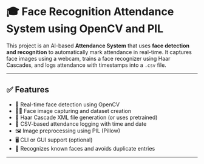 # 🎓 Face Recognition Attendance System using OpenCV and PIL

This project is an AI-based **Attendance System** that uses **face detection and recognition** to automatically mark attendance in real-time. It captures face images using a webcam, trains a face recognizer using Haar Cascades, and logs attendance with timestamps into a `.csv` file.

---

## ✅ Features

- 📸 Real-time face detection using OpenCV
- 🧑‍🎓 Face image capturing and dataset creation
- 🧠 Haar Cascade XML file generation (or uses pretrained)
- 🧾 CSV-based attendance logging with time and date
- 🖼️ Image preprocessing using PIL (Pillow)
- 🖥️ CLI or GUI support (optional)
- 🔄 Recognizes known faces and avoids duplicate entries

---
